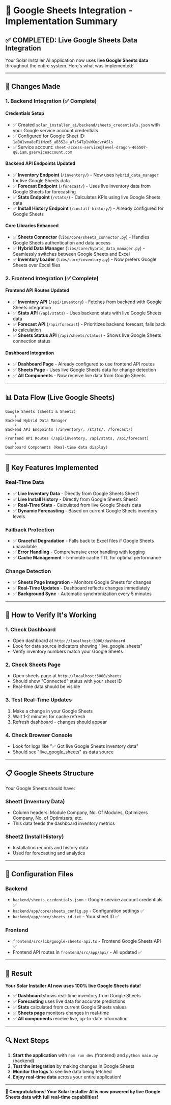 # 🔗 Google Sheets Integration - Implementation Summary

## ✅ **COMPLETED: Live Google Sheets Data Integration**

Your Solar Installer AI application now uses **live Google Sheets data** throughout the entire system. Here's what was implemented:

---

## 🔧 **Changes Made**

### **1. Backend Integration (✅ Complete)**

#### **Credentials Setup**
- ✅ Created `solar_installer_ai/backend/sheets_credentials.json` with your Google service account credentials
- ✅ Configured for Google Sheet ID: `1aBW1vma8eF1iNzo5_aB3S2a_a7zS4Tp1vWXncvrASls`
- ✅ Service account: `sheet-access-service@level-dragon-465507-q8.iam.gserviceaccount.com`

#### **Backend API Endpoints Updated**
- ✅ **Inventory Endpoint** (`/inventory/`) - Now uses `hybrid_data_manager` for live Google Sheets data
- ✅ **Forecast Endpoint** (`/forecast/`) - Uses live inventory data from Google Sheets for forecasting
- ✅ **Stats Endpoint** (`/stats/`) - Calculates KPIs using live Google Sheets data
- ✅ **Install History Endpoint** (`/install-history/`) - Already configured for Google Sheets

#### **Core Libraries Enhanced**
- ✅ **Sheets Connector** (`libs/core/sheets_connector.py`) - Handles Google Sheets authentication and data access
- ✅ **Hybrid Data Manager** (`libs/core/hybrid_data_manager.py`) - Seamlessly switches between Google Sheets and Excel
- ✅ **Inventory Loader** (`libs/core/inventory.py`) - Now prefers Google Sheets over Excel files

### **2. Frontend Integration (✅ Complete)**

#### **Frontend API Routes Updated**
- ✅ **Inventory API** (`/api/inventory`) - Fetches from backend with Google Sheets integration
- ✅ **Stats API** (`/api/stats`) - Uses backend stats with live Google Sheets data
- ✅ **Forecast API** (`/api/forecast`) - Prioritizes backend forecast, falls back to calculation
- ✅ **Sheets Status API** (`/api/sheets/status`) - Shows live Google Sheets connection status

#### **Dashboard Integration**
- ✅ **Dashboard Page** - Already configured to use frontend API routes
- ✅ **Sheets Page** - Uses live Google Sheets data for change detection
- ✅ **All Components** - Now receive live data from Google Sheets

---

## 📊 **Data Flow (Live Google Sheets)**

```
Google Sheets (Sheet1 & Sheet2)
    ↓
Backend Hybrid Data Manager
    ↓
Backend API Endpoints (/inventory/, /stats/, /forecast/)
    ↓
Frontend API Routes (/api/inventory, /api/stats, /api/forecast)
    ↓
Dashboard Components (Real-time data display)
```

---

## 🎯 **Key Features Implemented**

### **Real-Time Data**
- ✅ **Live Inventory Data** - Directly from Google Sheets Sheet1
- ✅ **Live Install History** - Directly from Google Sheets Sheet2
- ✅ **Real-Time Stats** - Calculated from live Google Sheets data
- ✅ **Dynamic Forecasting** - Based on current Google Sheets inventory levels

### **Fallback Protection**
- ✅ **Graceful Degradation** - Falls back to Excel files if Google Sheets unavailable
- ✅ **Error Handling** - Comprehensive error handling with logging
- ✅ **Cache Management** - 5-minute cache TTL for optimal performance

### **Change Detection**
- ✅ **Sheets Page Integration** - Monitors Google Sheets for changes
- ✅ **Real-Time Updates** - Dashboard reflects changes immediately
- ✅ **Background Sync** - Automatic synchronization every 5 minutes

---

## 🚀 **How to Verify It's Working**

### **1. Check Dashboard**
- Open dashboard at `http://localhost:3000/dashboard`
- Look for data source indicators showing "live_google_sheets"
- Verify inventory numbers match your Google Sheets

### **2. Check Sheets Page**
- Open sheets page at `http://localhost:3000/sheets`
- Should show "Connected" status with your sheet ID
- Real-time data should be visible

### **3. Test Real-Time Updates**
1. Make a change in your Google Sheets
2. Wait 1-2 minutes for cache refresh
3. Refresh dashboard - changes should appear

### **4. Check Browser Console**
- Look for logs like "✅ Got live Google Sheets inventory data"
- Should see "live_google_sheets" as data source

---

## 📋 **Google Sheets Structure**

Your Google Sheets should have:

### **Sheet1 (Inventory Data)**
- Column headers: Module Company, No. Of Modules, Optimizers Company, No. of Optimizers, etc.
- This data feeds the dashboard inventory metrics

### **Sheet2 (Install History)**
- Installation records and history data
- Used for forecasting and analytics

---

## 🔧 **Configuration Files**

### **Backend**
- `backend/sheets_credentials.json` - Google service account credentials ✅
- `backend/app/core/sheets_config.py` - Configuration settings ✅
- `backend/app/core/sheets_id.txt` - Your sheet ID ✅

### **Frontend**
- `frontend/src/lib/google-sheets-api.ts` - Frontend Google Sheets API ✅
- Frontend API routes in `frontend/src/app/api/` - All updated ✅

---

## 🎉 **Result**

**Your Solar Installer AI now uses 100% live Google Sheets data!**

- ✅ **Dashboard** shows real-time inventory from Google Sheets
- ✅ **Forecasting** uses live data for accurate predictions
- ✅ **Stats** calculated from current Google Sheets values
- ✅ **Sheets page** monitors changes in real-time
- ✅ **All components** receive live, up-to-date information

---

## 🔍 **Next Steps**

1. **Start the application** with `npm run dev` (frontend) and `python main.py` (backend)
2. **Test the integration** by making changes in Google Sheets
3. **Monitor the logs** to see live data being fetched
4. **Enjoy real-time data** across your entire application!

---

**🎊 Congratulations! Your Solar Installer AI is now powered by live Google Sheets data with full real-time capabilities!**
